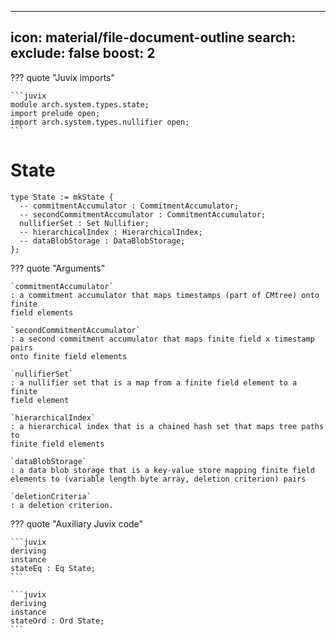 
---
icon: material/file-document-outline
search:
  exclude: false
  boost: 2
---

??? quote "Juvix imports"

    ```juvix
    module arch.system.types.state;
    import prelude open;
    import arch.system.types.nullifier open;
    ```

# State

```juvix
type State := mkState {
  -- commitmentAccumulator : CommitmentAccumulator;
  -- secondCommitmentAccumulator : CommitmentAccumulator;
  nullifierSet : Set Nullifier;
  -- hierarchicalIndex : HierarchicalIndex;
  -- dataBlobStorage : DataBlobStorage;
};
```

??? quote "Arguments"

    `commitmentAccumulator`
    : a commitment accumulator that maps timestamps (part of CMtree) onto finite
    field elements

    `secondCommitmentAccumulator`
    : a second commitment accumulator that maps finite field x timestamp pairs
    onto finite field elements

    `nullifierSet` 
    : a nullifier set that is a map from a finite field element to a finite
    field element

    `hierarchicalIndex`
    : a hierarchical index that is a chained hash set that maps tree paths to
    finite field elements

    `dataBlobStorage`
    : a data blob storage that is a key-value store mapping finite field
    elements to (variable length byte array, deletion criterion) pairs

    `deletionCriteria`
    : a deletion criterion.

??? quote "Auxiliary Juvix code"

    ```juvix
    deriving
    instance
    stateEq : Eq State;
    ```

    ```juvix
    deriving
    instance
    stateOrd : Ord State;
    ```

